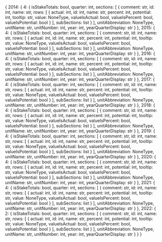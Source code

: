 {
  2014: {
    4: {
      isStakeTotals: bool,
      quarter: int,
      sections: [
        {
          comment: str,
          id: int,
          name: str,
          rows: [
            {
              actual: int,
              id: int,
              name: str,
              percent: int,
              potential: int,
              tooltip: str,
              value: NoneType,
              valueIsActual: bool,
              valueIsPercent: bool,
              valueIsPotential: bool
            }
          ],
          subSections: list
        }
      ],
      unitAbbreviation: NoneType,
      unitName: str,
      unitNumber: int,
      year: int,
      yearQuarterDisplay: str
    }
  },
  2015: {
    4: {
      isStakeTotals: bool,
      quarter: int,
      sections: [
        {
          comment: str,
          id: int,
          name: str,
          rows: [
            {
              actual: int,
              id: int,
              name: str,
              percent: int,
              potential: int,
              tooltip: str,
              value: NoneType,
              valueIsActual: bool,
              valueIsPercent: bool,
              valueIsPotential: bool
            }
          ],
          subSections: list
        }
      ],
      unitAbbreviation: NoneType,
      unitName: str,
      unitNumber: int,
      year: int,
      yearQuarterDisplay: str
    }
  },
  2016: {
    4: {
      isStakeTotals: bool,
      quarter: int,
      sections: [
        {
          comment: str,
          id: int,
          name: str,
          rows: [
            {
              actual: int,
              id: int,
              name: str,
              percent: int,
              potential: int,
              tooltip: str,
              value: NoneType,
              valueIsActual: bool,
              valueIsPercent: bool,
              valueIsPotential: bool
            }
          ],
          subSections: list
        }
      ],
      unitAbbreviation: NoneType,
      unitName: str,
      unitNumber: int,
      year: int,
      yearQuarterDisplay: str
    }
  },
  2017: {
    4: {
      isStakeTotals: bool,
      quarter: int,
      sections: [
        {
          comment: str,
          id: int,
          name: str,
          rows: [
            {
              actual: int,
              id: int,
              name: str,
              percent: int,
              potential: int,
              tooltip: str,
              value: NoneType,
              valueIsActual: bool,
              valueIsPercent: bool,
              valueIsPotential: bool
            }
          ],
          subSections: list
        }
      ],
      unitAbbreviation: NoneType,
      unitName: str,
      unitNumber: int,
      year: int,
      yearQuarterDisplay: str
    }
  },
  2018: {
    4: {
      isStakeTotals: bool,
      quarter: int,
      sections: [
        {
          comment: str,
          id: int,
          name: str,
          rows: [
            {
              actual: int,
              id: int,
              name: str,
              percent: int,
              potential: int,
              tooltip: str,
              value: NoneType,
              valueIsActual: bool,
              valueIsPercent: bool,
              valueIsPotential: bool
            }
          ],
          subSections: list
        }
      ],
      unitAbbreviation: NoneType,
      unitName: str,
      unitNumber: int,
      year: int,
      yearQuarterDisplay: str
    }
  },
  2019: {
    4: {
      isStakeTotals: bool,
      quarter: int,
      sections: [
        {
          comment: str,
          id: int,
          name: str,
          rows: [
            {
              actual: int,
              id: int,
              name: str,
              percent: int,
              potential: int,
              tooltip: str,
              value: NoneType,
              valueIsActual: bool,
              valueIsPercent: bool,
              valueIsPotential: bool
            }
          ],
          subSections: list
        }
      ],
      unitAbbreviation: NoneType,
      unitName: str,
      unitNumber: int,
      year: int,
      yearQuarterDisplay: str
    }
  },
  2020: {
    4: {
      isStakeTotals: bool,
      quarter: int,
      sections: [
        {
          comment: str,
          id: int,
          name: str,
          rows: [
            {
              actual: int,
              id: int,
              name: str,
              percent: int,
              potential: int,
              tooltip: str,
              value: NoneType,
              valueIsActual: bool,
              valueIsPercent: bool,
              valueIsPotential: bool
            }
          ],
          subSections: list
        }
      ],
      unitAbbreviation: NoneType,
      unitName: str,
      unitNumber: int,
      year: int,
      yearQuarterDisplay: str
    }
  },
  2021: {
    4: {
      isStakeTotals: bool,
      quarter: int,
      sections: [
        {
          comment: str,
          id: int,
          name: str,
          rows: [
            {
              actual: int,
              id: int,
              name: str,
              percent: int,
              potential: int,
              tooltip: str,
              value: NoneType,
              valueIsActual: bool,
              valueIsPercent: bool,
              valueIsPotential: bool
            }
          ],
          subSections: list
        }
      ],
      unitAbbreviation: NoneType,
      unitName: str,
      unitNumber: int,
      year: int,
      yearQuarterDisplay: str
    }
  },
  2022: {
    2: {
      isStakeTotals: bool,
      quarter: int,
      sections: [
        {
          comment: str,
          id: int,
          name: str,
          rows: [
            {
              actual: int,
              id: int,
              name: str,
              percent: int,
              potential: int,
              tooltip: str,
              value: NoneType,
              valueIsActual: bool,
              valueIsPercent: bool,
              valueIsPotential: bool
            }
          ],
          subSections: list
        }
      ],
      unitAbbreviation: NoneType,
      unitName: str,
      unitNumber: int,
      year: int,
      yearQuarterDisplay: str
    }
  }
}
